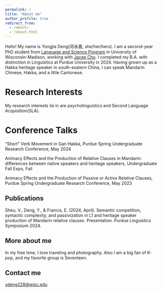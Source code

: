 ```yaml
---
permalink: /
title: "About me"
author_profile: true
redirect_from: 
  - /about/
  - /about.html
---
```


Hello! My name is Yongjia Deng(邓永嘉, she/her/hers). I am a second-year PhD student from [Language and Science Program](https://langsci.wisc.edu/) in University of Wisconsin-Madison, working with [Jacee Cho](https://langsci.wisc.edu/staff/jacee-cho/). I completed my B.A. with distinction in Linguistics at Purdue University in 2024. Having grown up as a Hakka heritage speaker in south-esatern China, I can speak Mandarin Chinese, Hakka, and a little Cantonese.



Research Interests
======
My research interests lie in are psycholinguistics and Second Language Acquisition(SLA). 


Conference Talks
======
“Short” Verb Movement in Gan Hakka, Purdue Spring Undergraduate Research Conference, May 2024

Animacy Effects and the Production of Relative Clauses in Mandarin: differences between native speakers and heritage speakers, Undergraduate Fall Expo, Fall 

Animacy Effects and the Production of Passive or Active Relative Clauses, Purdue Spring Undergraduate Research Conference, May 2023

Publications
------
Sheu, V., Deng, Y., & Francis, E. (2024, April). Semantic competition, syntactic complexity, and passivization in L1 and heritage speaker production of Mandarin relative clauses. Presentation. Purdue Linguistics Symposium 2024.

More about me
------
In my free time, I love traveling and photography. Also I am a big fan of K-pop, and my favorite group is Seventeen.

Contact me
------
ydeng228@wisc.edu
